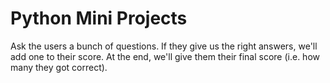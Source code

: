 # Python Mini Projects

Ask the users a bunch of questions. If they
give us the right answers, we'll add one to their score.
At the end, we'll give them their final score (i.e. how many they got correct).

